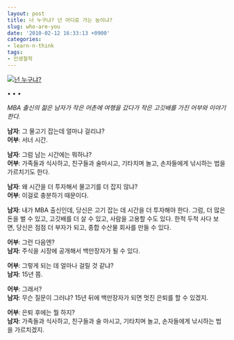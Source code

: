 ```yaml
---
layout: post
title: 너 누구냐? 넌 어디로 가는 놈이냐?
slug: who-are-you
date: '2010-02-12 16:33:13 +0900'
categories:
- learn-n-think
tags:
- 인생철학
---
```


[![넌 누구냐?](http://img.youtube.com/vi/TbD6j_1-kSk/0.jpg)](http://www.youtube.com/watch?v=TbD6j_1-kSk)

<!--more-->
<div class="spacer">• • •</div>

*MBA 출신의 젊은 남자가 작은 어촌에 여행을 갔다가 작은 고깃배를 가진 어부와 이야기한다.*

**남자**: 그 물고기 잡는데 얼마냐 걸리냐?  
**어부**: 서너 시간.

**남자**: 그럼 남는 시간에는 뭐하냐?  
**어부**: 가족들과 식사하고, 친구들과 술마시고, 기타치며 놀고, 손자들에게 낚시하는 법을 가르치기도 한다.

**남자**: 왜 시간을 더 투자해서 물고기를 더 잡지 않냐?  
**어부**: 이걸로 충분하기 때문이다.

**남자**: 내가 MBA 출신인데, 당신은 고기 잡는 데 시간을 더 투자해야 한다. 그럼, 더 많은 돈을 벌 수 있고, 고깃배를 더 살 수 있고, 사람을 고용할 수도 있다. 한척 두척 사다 보면, 당신은 점점 더 부자가 되고, 종합 수산물 회사를 만들 수 있다.

**어부**: 그런 다음엔?  
**남자**: 주식을 시장에 공개해서 백만장자가 될 수 있다.

**어부**: 그렇게 되는 데 얼마나 걸릴 것 같냐?  
**남자**: 15년 쯤.

**어부**: 그래서?  
**남자**: 무슨 질문이 그러냐? 15년 뒤에 백만장자가 되면 멋진 은퇴를 할 수 있겠지.

**어부**: 은퇴 후에는 뭘 하지?  
**남자**: 가족들과 식사하고, 친구들과 술 마시고, 기타치며 놀고, 손자들에게 낚시하는 법을 가르치겠지.
